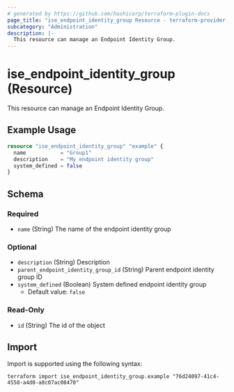 ```yaml
---
# generated by https://github.com/hashicorp/terraform-plugin-docs
page_title: "ise_endpoint_identity_group Resource - terraform-provider-ise"
subcategory: "Administration"
description: |-
  This resource can manage an Endpoint Identity Group.
---
```


# ise_endpoint_identity_group (Resource)

This resource can manage an Endpoint Identity Group.

## Example Usage

```terraform
resource "ise_endpoint_identity_group" "example" {
  name           = "Group1"
  description    = "My endpoint identity group"
  system_defined = false
}
```

<!-- schema generated by tfplugindocs -->
## Schema

### Required

- `name` (String) The name of the endpoint identity group

### Optional

- `description` (String) Description
- `parent_endpoint_identity_group_id` (String) Parent endpoint identity group ID
- `system_defined` (Boolean) System defined endpoint identity group
  - Default value: `false`

### Read-Only

- `id` (String) The id of the object

## Import

Import is supported using the following syntax:

```shell
terraform import ise_endpoint_identity_group.example "76d24097-41c4-4558-a4d0-a8c07ac08470"
```
